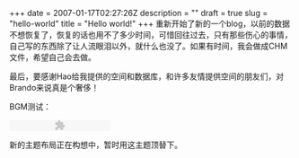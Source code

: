 +++
date = 2007-01-17T02:27:26Z
description = ""
draft = true
slug = "hello-world"
title = "Hello world!"
+++
重新开始了新的一个blog，以前的数据不想恢复了，恢复的话也用不了多少时间，可惜回往过去，只有那些伤心的事情，自己写的东西除了让人流眼泪以外，就什么也没了。如果有时间，我会做成CHM文件，希望自己会去做。

最后，要感谢Hao给我提供的空间和数据库，和许多友情提供空间的朋友们，对Brando来说真是个奢侈！

BGM测试：

<div class="smp3Player">
<object type="application/x-shockwave-flash" width="180" height="20" data="http://xxxholic.cc/core/singlemp3player.swf?file=http://xxxholic.cc/core/files-mp3/03%20-%20Emma.mp3&songVolume=20&backColor=481B54&frontColor=AB94B8&autoStart=false&repeatPlay=false&showDownload=false">
<param name="movie" value="http://xxxholic.cc/core/singlemp3player.swf?file=http://xxxholic.cc/core/files-mp3/03%20-%20Emma.mp3&songVolume=20&backColor=481B54&frontColor=AB94B8&autoStart=false&repeatPlay=false&showDownload=false" />
</object>
</div>

新的主题布局正在构想中，暂时用这主题顶替下。